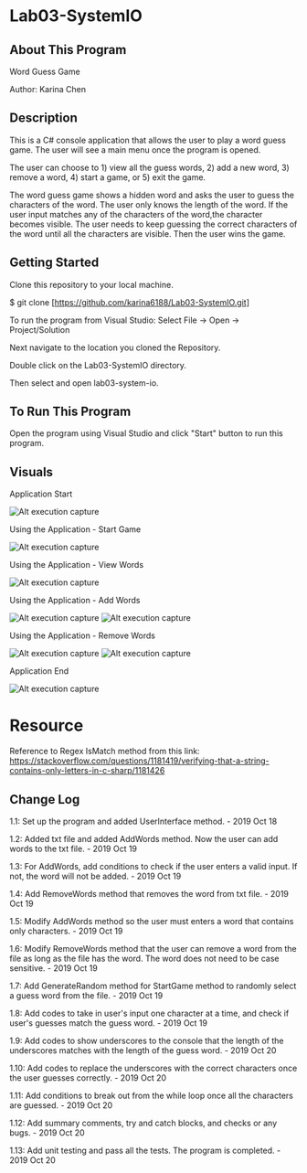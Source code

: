 # Lab03-SystemIO

## About This Program
Word Guess Game

Author: Karina Chen

## Description
This is a C# console application that allows the user to play a word guess game. The user will see a main menu once the program is opened.

The user can choose to 1) view all the guess words, 2) add a new word, 3) remove a word, 4) start a game, or 5) exit the game.

The word guess game shows a hidden word and asks the user to guess the characters of the word. The user only knows the length of the word. If the user input matches any of the characters of the word,the character becomes visible. The user needs to keep guessing the correct characters of the word until all the characters are visible. Then the user wins the game.

## Getting Started
Clone this repository to your local machine.

$ git clone [https://github.com/karina6188/Lab03-SystemIO.git]

To run the program from Visual Studio:
Select File -> Open -> Project/Solution

Next navigate to the location you cloned the Repository.

Double click on the Lab03-SystemIO directory.

Then select and open lab03-system-io.

## To Run This Program
Open the program using Visual Studio and click "Start" button to run this program.

## Visuals

Application Start

![Alt execution capture](https://github.com/karina6188/Lab03-SystemIO/blob/karina-lab03/captures/app_start.JPG)

Using the Application - Start Game

![Alt execution capture](https://github.com/karina6188/Lab03-SystemIO/blob/karina-lab03/captures/app_start_game.JPG)

Using the Application - View Words

![Alt execution capture](https://github.com/karina6188/Lab03-SystemIO/blob/karina-lab03/captures/app_view_words.JPG)

Using the Application - Add Words

![Alt execution capture](https://github.com/karina6188/Lab03-SystemIO/blob/karina-lab03/captures/app_add_words.JPG)
![Alt execution capture](https://github.com/karina6188/Lab03-SystemIO/blob/karina-lab03/captures/app_add_words2.JPG)

Using the Application - Remove Words

![Alt execution capture](https://github.com/karina6188/Lab03-SystemIO/blob/karina-lab03/captures/app_remove_words.JPG)
![Alt execution capture](https://github.com/karina6188/Lab03-SystemIO/blob/karina-lab03/captures/app_remove_words2.JPG)

Application End

![Alt execution capture](https://github.com/karina6188/Lab03-SystemIO/blob/karina-lab03/captures/app_exit.JPG)

# Resource
Reference to Regex IsMatch method from this link:
https://stackoverflow.com/questions/1181419/verifying-that-a-string-contains-only-letters-in-c-sharp/1181426

## Change Log

1.1: Set up the program and added UserInterface method. - 2019 Oct 18

1.2: Added txt file and added AddWords method. Now the user can add words to the txt file. - 2019 Oct 19

1.3: For AddWords, add conditions to check if the user enters a valid input. If not, the word will not be added. - 2019 Oct 19

1.4: Add RemoveWords method that removes the word from txt file. - 2019 Oct 19

1.5: Modify AddWords method so the user must enters a word that contains only characters. - 2019 Oct 19

1.6: Modify RemoveWords method that the user can remove a word from the file as long as the file has the word. The word does not need to be case sensitive. - 2019 Oct 19

1.7: Add GenerateRandom method for StartGame method to randomly select a guess word from the file. - 2019 Oct 19

1.8: Add codes to take in user's input one character at a time, and check if user's guesses match the guess word. - 2019 Oct 19

1.9: Add codes to show underscores to the console that the length of the underscores matches with the length of the guess word. - 2019 Oct 20

1.10: Add codes to replace the underscores with the correct characters once the user guesses correctly. - 2019 Oct 20

1.11: Add conditions to break out from the while loop once all the characters are guessed. - 2019 Oct 20

1.12: Add summary comments, try and catch blocks, and checks or any bugs. - 2019 Oct 20

1.13: Add unit testing and pass all the tests. The program is completed. - 2019 Oct 20
